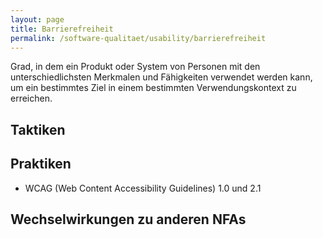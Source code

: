 ```yaml
---
layout: page
title: Barrierefreiheit
permalink: /software-qualitaet/usability/barrierefreiheit
---
```


Grad, in dem ein Produkt oder System von Personen mit den unterschiedlichsten Merkmalen und Fähigkeiten verwendet werden kann, um ein bestimmtes Ziel in einem bestimmten Verwendungskontext zu erreichen.

## Taktiken


## Praktiken

* WCAG (Web Content Accessibility Guidelines) 1.0 und 2.1

## Wechselwirkungen zu anderen NFAs


